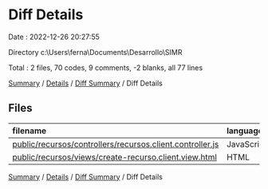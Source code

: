 # Diff Details

Date : 2022-12-26 20:27:55

Directory c:\\Users\\ferna\\Documents\\Desarrollo\\SIMR

Total : 2 files,  70 codes, 9 comments, -2 blanks, all 77 lines

[Summary](results.md) / [Details](details.md) / [Diff Summary](diff.md) / Diff Details

## Files
| filename | language | code | comment | blank | total |
| :--- | :--- | ---: | ---: | ---: | ---: |
| [public/recursos/controllers/recursos.client.controller.js](/public/recursos/controllers/recursos.client.controller.js) | JavaScript | 28 | 5 | 3 | 36 |
| [public/recursos/views/create-recurso.client.view.html](/public/recursos/views/create-recurso.client.view.html) | HTML | 42 | 4 | -5 | 41 |

[Summary](results.md) / [Details](details.md) / [Diff Summary](diff.md) / Diff Details